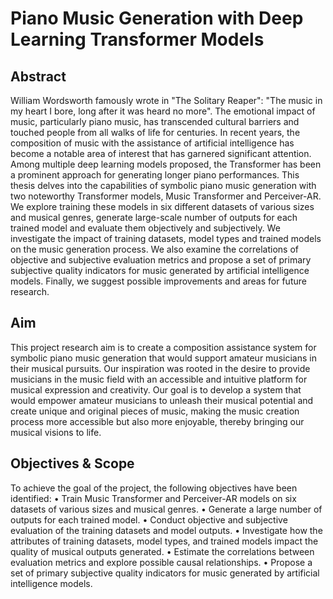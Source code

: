 # Piano Music Generation with Deep Learning Transformer Models

## Abstract
William Wordsworth famously wrote in "The Solitary Reaper": "The music in my heart I bore, long after it was heard no more". The emotional impact of music, particularly piano music, has transcended cultural barriers and touched people from all walks of life for centuries. In recent years, the composition of music with the assistance of artificial intelligence has become a notable area of interest that has garnered significant attention. Among multiple deep learning models proposed, the Transformer has been a prominent approach for generating longer piano performances. This thesis delves into the capabilities of symbolic piano music generation with two noteworthy Transformer models, Music Transformer and Perceiver-AR. We explore training these models in six different datasets of various sizes and musical genres, generate large-scale number of outputs for each trained model and evaluate them objectively and subjectively. We investigate the impact of training datasets, model types and trained models on the music generation process. We also examine the correlations of objective and subjective evaluation metrics and propose a set of primary subjective quality indicators for music generated by artificial intelligence models. Finally, we suggest possible improvements and areas for future research.

## Aim
This project research aim is to create a composition assistance system for symbolic piano music generation that would support amateur musicians in their musical pursuits. Our inspiration was rooted in the desire to provide musicians in the music field with an accessible and intuitive platform for musical expression and creativity. Our goal is to develop a system that would empower amateur musicians to unleash their musical potential and create unique and original pieces of music, making the music creation process more accessible but also more enjoyable, thereby bringing our musical visions to life.

## Objectives & Scope
To achieve the goal of the project, the following objectives have been identified:
• Train Music Transformer and Perceiver-AR models on six datasets of various sizes and musical genres.
• Generate a large number of outputs for each trained model.
• Conduct objective and subjective evaluation of the training datasets and model outputs.
• Investigate how the attributes of training datasets, model types, and trained models impact the quality of musical outputs generated.
• Estimate the correlations between evaluation metrics and explore possible causal relationships.
• Propose a set of primary subjective quality indicators for music generated by artificial intelligence models.
